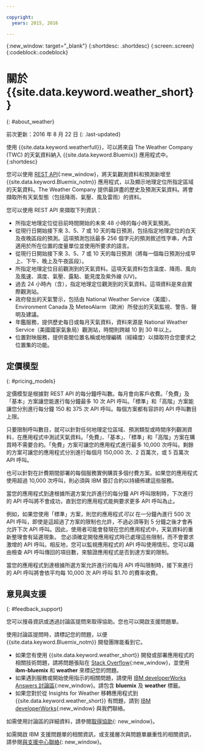 ```yaml
---

copyright:
  years: 2015, 2016

---
```


{:new_window: target="_blank"}
{:shortdesc: .shortdesc}
{:screen:.screen}
{:codeblock:.codeblock}

# 關於 {{site.data.keyword.weather_short}}
{: #about_weather}

前次更新：2016 年 8 月 22 日
{: .last-updated}

使用 {{site.data.keyword.weatherfull}}，可以將來自 The Weather Company (TWC) 的天氣資料納入 {{site.data.keyword.Bluemix}} 應用程式中。
{:shortdesc}

您可以使用 [REST API](https://twcservice.{APPDomain}/rest-api/){:new_window}，將天氣觀測資料和預測新增至 {{site.data.keyword.Bluemix_notm}} 應用程式，以及顯示地理定位所指定區域的天氣資料。The Weather Company 提供最詳盡的歷史及預測天氣資料。將會擷取所有天氣型態（包括降雨、氣壓、風及雷雨）的資料。

您可以使用 REST API 來擷取下列資訊：

* 所指定地理定位從目前時間開始的未來 48 小時的每小時天氣預測。
* 從現行日開始接下來 3、5、7 或 10 天的每日預測，包括指定地理定位的白天及夜晚區段的預測。這項預測包括最多 256 個字元的預測敘述性字串，內含適用於所在位置的度量單位並使用所要求的語言。
* 從現行日開始接下來 3、5、7 或 10 天的每日預測（將每一個每日預測分成早上、下午、晚上及午夜區段）。
* 所指定地理定位目前觀測到的天氣資料。這項天氣資料包含溫度、降雨、風向及風速、濕度、氣壓、露點、能見度及紫外線 (UV)。
* 過去 24 小時內（含），指定地理定位觀測到的天氣資料。這項資料是來自實際觀測站。
* 政府發出的天氣警示，包括由 National Weather Service（美國）、Environment Canada 及 MeteoAlarm（歐洲）所發出的天氣監視、警告、聲明及建議。
* 年鑑服務，提供歷史每日或每月天氣資料，資料來源是 National Weather Service（美國國家氣象局）觀測站，時間則跨越 10 到 30 年以上。
* 位置對映服務，提供查閱位置名稱或地理編碼（經緯度）以擷取符合您要求之位置集的功能。

## 定價模型
{: #pricing_models}

定價模型是根據對 REST API 的每分鐘呼叫數。每月會向客戶收費。「免費」及「基本」方案讓您能進行每分鐘最多 10 次 API 呼叫。「標準」和「高階」方案能讓您分別進行每分鐘 150 和 375 次 API 呼叫。每個方案都有容許的 API 呼叫數目上限。

只要限制呼叫數目，就可以針對任何地理定位區域、預測類型或時間序列觀測資料，在應用程式中測試天氣資料。「免費」、「基本」、「標準」和「高階」方案在購買時不需要合約。「免費」方案可讓您的應用程式進行最多 10,000 次呼叫。剩餘的方案可讓您的應用程式分別進行每個月 150,000 次、2 百萬次，或 5 百萬次 API 呼叫。

也可以針對在計費期間部署的每個服務實例購買多個付費方案。如果您的應用程式使用超過 10,000 次呼叫，則必須與 IBM 簽訂合約以持續佈建這些服務。

當您的應用程式到達根據所選方案允許進行的每分鐘 API 呼叫限制時，下次進行的 API 呼叫將不會成功，直到您的應用程式能夠要求更多 API 呼叫為止。

例如，如果您使用「標準」方案，則您的應用程式*可以* 在一分鐘內進行 500 次 API 呼叫，即使是這超過了方案的限制也允許，不過必須等到
5 分鐘之後才會再允許下次 API 呼叫。因此，使用者可能會發現在您的應用程式中，天氣資料的重新整理會有延遲現象。
您必須確定開發應用程式時已處理這些限制，而不會要求激增的 API 呼叫。相反地，您可以監視應用程式的 API 呼叫使用情形。您可以藉由檢查
API 呼叫傳回的項目數，來驗證應用程式是否到達方案的限制。

當您的應用程式到達根據所選方案允許進行的每月 API 呼叫限制時，接下來進行的 API 呼叫將會依平均每 10,000 次 API 呼叫 $1.70 的費率收費。

## 意見與支援
{: #feedback_support}

您可以搜尋資訊或透過討論區提問來取得協助。您也可以開啟支援問題單。

使用討論區提問時，請標記您的問題，以便 {{site.data.keyword.Bluemix_notm}} 開發團隊能看到它。

* 如果您有使用 {{site.data.keyword.weather_short}} 開發或部署應用程式的相關技術問題，請將問題張貼在 [Stack Overflow](https://stackoverflow.com/questions/tagged/ibm-bluemix+weather){:new_window}，並使用 **ibm-bluemix** 和 **weather** 來標記您的問題。
* 如果遇到服務或開始使用指示的相關問題，請使用 [IBM developerWorks Answers 討論區](https://developer.ibm.com/answers/topics/weather/?smartspace=bluemix){:new_window}。請包含 **bluemix** 及 **weather** 標籤。
* 如果您對於從 Insights for Weather 移轉應用程式到 {{site.data.keyword.weather_short}}
有問題，請到 [IBM developerWorks](http://www.ibm.com/developerworks){:new_window} 與我們聯絡。

如需使用討論區的詳細資料，請參閱[取得協助](https://console.{DomainName}/docs/support/index.html#getting-help){: new_window}。

如需開啟 IBM 支援問題單的相關資訊，或支援層次與問題單嚴重性的相關資訊，請參閱[與支援中心聯絡](https://console.{DomainName}/docs/support/index.html#contacting-support){: new_window}。
